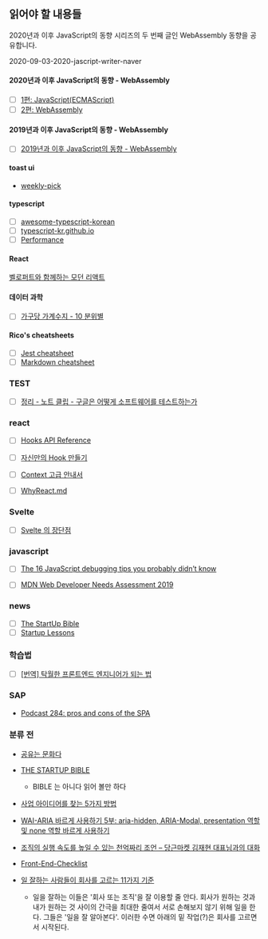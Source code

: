 ## 읽어야 할 내용들

2020년과 이후 JavaScript의 동향 시리즈의 두 번째 글인 WebAssembly 동향을 공유합니다.

2020-09-03-2020-jascript-writer-naver

#### 2020년과 이후 JavaScript의 동향 - WebAssembly

-   [ ] [1편: JavaScript(ECMAScript)](https://d2.naver.com/helloworld/4268738)
-   [ ] [2편: WebAssembly](https://d2.naver.com/helloworld/8257914)

#### 2019년과 이후 JavaScript의 동향 - WebAssembly

-   [ ] [2019년과 이후 JavaScript의 동향 - WebAssembly](https://d2.naver.com/helloworld/8786166)

#### toast ui

-   [weekly-pick](https://ui.toast.com/weekly-pick/ko/)

#### typescript

-   [ ] [awesome-typescript-korean](https://github.com/typescript-kr/awesome-typescript-korean)
-   [ ] [typescript-kr.github.io](https://typescript-kr.github.io/)
-   [ ] [Performance](https://github.com/microsoft/TypeScript/wiki/Performance)

#### React

[벨로퍼트와 함께하는 모던 리액트](https://react.vlpt.us/)

#### 데이터 과학

-   [ ] [가구당 가계수지 - 10 분위별](https://statkclee.github.io/viz/viz-household-balance-deciles.html#major-surplus)

#### Rico's cheatsheets

-   [ ] [Jest cheatsheet](https://devhints.io/jest)
-   [ ] [Markdown cheatsheet](https://devhints.io/markdown)

### TEST

-   [ ] [정리 - 노트 클립 - 구글은 어떻게 소프트웨어를 테스트하는가](http://josephyeo.github.io/Testing/note_googletesting.html)

### react

-   [ ] [Hooks API Reference](https://ko.reactjs.org/docs/hooks-reference.html#usecontext)
-   [ ] [자신만의 Hook 만들기](https://ko.reactjs.org/docs/hooks-custom.html)
-   [ ] [Context 고급 안내서](https://ko.reactjs.org/docs/context.html)

-   [ ] [WhyReact.md](https://gist.github.com/sebmarkbage/a5ef436427437a98408672108df01919)

### Svelte

-   [ ] [Svelte 의 장단점](https://gist.github.com/rabelais88/19bfe8dfd29d901554389f0a8cc8947a)

### javascript

-   [ ] [The 16 JavaScript debugging tips you probably didn’t know](https://raygun.com/learn/javascript-debugging-tips?utm_medium=newsletter&utm_source=javascriptweekly&utm_campaign=cooperpress&utm_content=article)

-   [ ] [MDN Web Developer Needs Assessment 2019](https://mdn-web-dna.s3-us-west-2.amazonaws.com/MDN-Web-DNA-Report-2019.pdf)

### news

-   [ ] [The StartUp Bible](https://www.thestartupbible.com/)
-   [ ] [Startup Lessons](http://tkim.co/)

### 학습법

-   [ ] [[번역] 탁월한 프론트엔드 엔지니어가 되는 법](https://hyunseob.github.io/2016/02/21/how-to-become-a-great-frontend-engineer/)

### SAP

-   [Podcast 284: pros and cons of the SPA](https://stackoverflow.blog/2020/11/06/podcast-284-pros-and-cons-of-the-spa/?utm_source=Iterable&utm_medium=email&utm_campaign=the_overflow_newsletter)

### 분류 전

-   [공유는 문화다](https://techhtml.github.io/blog/2016/05/developer)

-   [THE STARTUP BIBLE](https://www.thestartupbible.com/)

    -   BIBLE 는 아니다 읽어 볼만 하다

-   [사업 아이디어를 찾는 5가지 방법](http://tkim.co/2020/11/10/7ways-for-startup-ideas/)

-   [WAI-ARIA 바르게 사용하기 5부: aria-hidden, ARIA-Modal, presentation 역할 및 none 역할 바르게 사용하기](https://nuli.navercorp.com/community/article/1132937?email=true)

-   [조직의 실행 속도를 높일 수 있는 천억짜리 조언 – 당근마켓 김재현 대표님과의 대화](http://www.ingray.net/2019/12/17/a-billion-dollar-advice-to-speed-up-your-team/)

-   [Front-End-Checklist](https://github.com/thedaviddias/Front-End-Checklist)

-   [일 잘하는 사람들이 회사를 고르는 11가지 기준](https://brunch.co.kr/@mobiinside/2599)
    -   일을 잘하는 이들은 '회사 또는 조직'을 잘 이용할 줄 안다. 회사가 원하는 것과 내가 원하는 것 사이의 간극을 최대한 줄여서 서로 손해보지 않기 위해 일을 한다. 그들은 '일을 잘 알아본다'. 이러한 수면 아래의 밑 작업(?)은 회사를 고르면서 시작된다.
